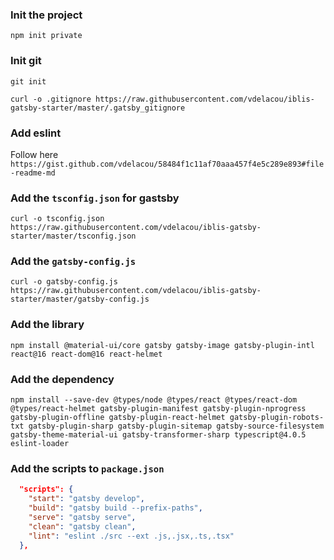 ### Init the project

`npm init private`

### Init git

`git init`

`curl -o .gitignore https://raw.githubusercontent.com/vdelacou/iblis-gatsby-starter/master/.gatsby_gitignore`

### Add eslint

Follow here `https://gist.github.com/vdelacou/58484f1c11af70aaa457f4e5c289e893#file-readme-md`

### Add the `tsconfig.json` for gastsby

`curl -o tsconfig.json https://raw.githubusercontent.com/vdelacou/iblis-gatsby-starter/master/tsconfig.json`

### Add the `gatsby-config.js`

`curl -o gatsby-config.js https://raw.githubusercontent.com/vdelacou/iblis-gatsby-starter/master/gatsby-config.js`

### Add the library

`npm install @material-ui/core gatsby gatsby-image gatsby-plugin-intl react@16 react-dom@16 react-helmet`

### Add the dependency

`npm install --save-dev @types/node @types/react @types/react-dom @types/react-helmet gatsby-plugin-manifest gatsby-plugin-nprogress gatsby-plugin-offline gatsby-plugin-react-helmet gatsby-plugin-robots-txt gatsby-plugin-sharp gatsby-plugin-sitemap gatsby-source-filesystem gatsby-theme-material-ui gatsby-transformer-sharp typescript@4.0.5 eslint-loader`

### Add the scripts to `package.json`

```json
  "scripts": {
    "start": "gatsby develop",
    "build": "gatsby build --prefix-paths",
    "serve": "gatsby serve",
    "clean": "gatsby clean",
    "lint": "eslint ./src --ext .js,.jsx,.ts,.tsx"
  },
```
